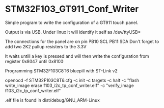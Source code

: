 # STM32F103_GT911_Conf_Writer

Simple program to write the configuration of a GT911 touch panel.

Output is via USB. Under linux it will identify it self as /dev/ttyUSB*

The connections for the panel are on pin PB10 SCL PB11 SDA
Don't forget to add two 2K2 pullup resisters to the 3.3V

It waits untill a key is pressed and will then write the configuration from register 0x8047 until 0x8100

Programming STM32F103C8T6 bluepill with ST-Link v2

openocd -f STM32F103C8T6.cfg -c init -c targets -c halt -c "flash write_image erase f103_i2c_tp_conf_writer.elf" -c "verify_image f103_i2c_tp_conf_writer.elf"

.elf file is found in dist/debug/GNU_ARM-Linux
